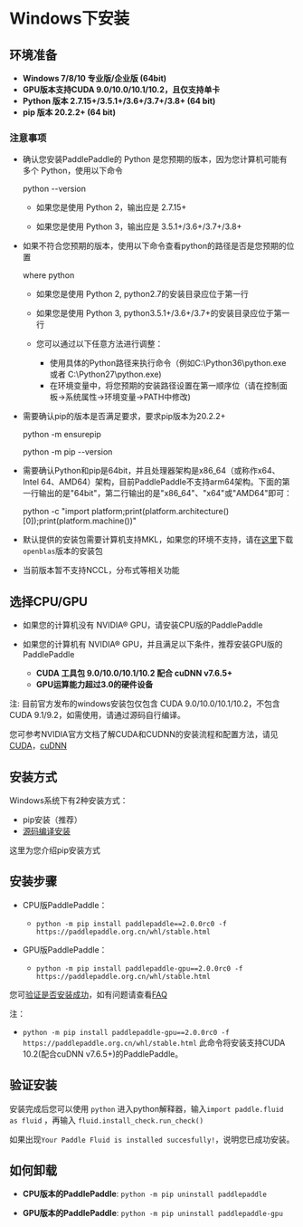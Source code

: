 # **Windows下安装**

## 环境准备

* **Windows 7/8/10 专业版/企业版 (64bit)**
* **GPU版本支持CUDA 9.0/10.0/10.1/10.2，且仅支持单卡**
* **Python 版本 2.7.15+/3.5.1+/3.6+/3.7+/3.8+ (64 bit)**
* **pip 版本 20.2.2+ (64 bit)**

### 注意事项

* 确认您安装PaddlePaddle的 Python 是您预期的版本，因为您计算机可能有多个 Python，使用以下命令

    python --version

    * 如果您是使用 Python 2，输出应是 2.7.15+

    * 如果您是使用 Python 3，输出应是 3.5.1+/3.6+/3.7+/3.8+

* 如果不符合您预期的版本，使用以下命令查看python的路径是否是您预期的位置

    where python

    * 如果您是使用 Python 2, python2.7的安装目录应位于第一行

    * 如果您是使用 Python 3, python3.5.1+/3.6+/3.7+的安装目录应位于第一行

    * 您可以通过以下任意方法进行调整：

        * 使用具体的Python路径来执行命令（例如C:\Python36\python.exe 或者 C:\Python27\python.exe)  
        * 在环境变量中，将您预期的安装路径设置在第一顺序位（请在控制面板->系统属性->环境变量->PATH中修改)

* 需要确认pip的版本是否满足要求，要求pip版本为20.2.2+

    python -m ensurepip

    python -m pip --version

* 需要确认Python和pip是64bit，并且处理器架构是x86_64（或称作x64、Intel 64、AMD64）架构，目前PaddlePaddle不支持arm64架构。下面的第一行输出的是"64bit"，第二行输出的是"x86_64"、"x64"或"AMD64"即可：

    python -c "import platform;print(platform.architecture()[0]);print(platform.machine())"


* 默认提供的安装包需要计算机支持MKL，如果您的环境不支持，请在[这里](./Tables.html#ciwhls-release)下载`openblas`版本的安装包
* 当前版本暂不支持NCCL，分布式等相关功能

## 选择CPU/GPU

* 如果您的计算机没有 NVIDIA® GPU，请安装CPU版的PaddlePaddle

* 如果您的计算机有 NVIDIA® GPU，并且满足以下条件，推荐安装GPU版的PaddlePaddle
    * **CUDA 工具包 9.0/10.0/10.1/10.2 配合 cuDNN v7.6.5+**
    * **GPU运算能力超过3.0的硬件设备**

注: 目前官方发布的windows安装包仅包含 CUDA 9.0/10.0/10.1/10.2，不包含 CUDA 9.1/9.2，如需使用，请通过源码自行编译。

您可参考NVIDIA官方文档了解CUDA和CUDNN的安装流程和配置方法，请见[CUDA](https://docs.nvidia.com/cuda/cuda-installation-guide-linux/)，[cuDNN](https://docs.nvidia.com/deeplearning/sdk/cudnn-install/)

## 安装方式

Windows系统下有2种安装方式：

* pip安装（推荐）
* [源码编译安装](./compile/compile_Windows.html#win_source)

这里为您介绍pip安装方式

## 安装步骤

* CPU版PaddlePaddle：
  * `python -m pip install paddlepaddle==2.0.0rc0 -f https://paddlepaddle.org.cn/whl/stable.html`

* GPU版PaddlePaddle：
  * `python -m pip install paddlepaddle-gpu==2.0.0rc0 -f https://paddlepaddle.org.cn/whl/stable.html`

您可[验证是否安装成功](#check)，如有问题请查看[FAQ](./FAQ.html)

注：

* `python -m pip install paddlepaddle-gpu==2.0.0rc0 -f https://paddlepaddle.org.cn/whl/stable.html` 此命令将安装支持CUDA 10.2(配合cuDNN v7.6.5+)的PaddlePaddle。


<a name="check"></a>
## 验证安装
安装完成后您可以使用 `python` 进入python解释器，输入`import paddle.fluid as fluid` ，再输入
 `fluid.install_check.run_check()`

如果出现`Your Paddle Fluid is installed succesfully!`，说明您已成功安装。

## 如何卸载

* **CPU版本的PaddlePaddle**: `python -m pip uninstall paddlepaddle`

* **GPU版本的PaddlePaddle**: `python -m pip uninstall paddlepaddle-gpu`

